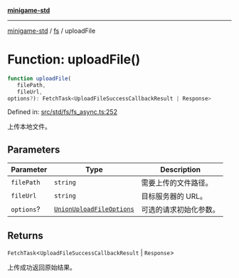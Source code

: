 [**minigame-std**](../../../README.md)

***

[minigame-std](../../../README.md) / [fs](../README.md) / uploadFile

# Function: uploadFile()

```ts
function uploadFile(
   filePath, 
   fileUrl, 
options?): FetchTask<UploadFileSuccessCallbackResult | Response>
```

Defined in: [src/std/fs/fs\_async.ts:252](https://github.com/JiangJie/minigame-std/blob/c702c23d8258d9dd96d873df515d0027c84fb302/src/std/fs/fs_async.ts#L252)

上传本地文件。

## Parameters

| Parameter | Type | Description |
| ------ | ------ | ------ |
| `filePath` | `string` | 需要上传的文件路径。 |
| `fileUrl` | `string` | 目标服务器的 URL。 |
| `options`? | [`UnionUploadFileOptions`](../type-aliases/UnionUploadFileOptions.md) | 可选的请求初始化参数。 |

## Returns

`FetchTask`\<`UploadFileSuccessCallbackResult` \| `Response`\>

上传成功返回原始结果。
